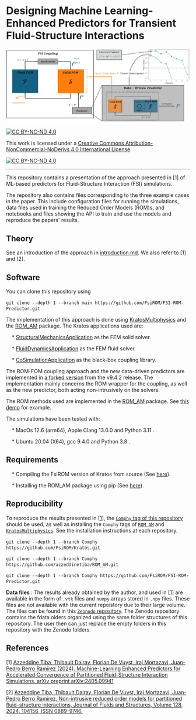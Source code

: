 # Designing Machine Learning-Enhanced Predictors for Transient Fluid-Structure Interactions

![GraphicalAbstract](./figs/GraphicalAbstract.png "Graphical Abstract")

[![CC BY-NC-ND 4.0][cc-by-nc-nd-shield]][cc-by-nc-nd]

This work is licensed under a
[Creative Commons Attribution-NonCommercial-NoDerivs 4.0 International License][cc-by-nc-nd].

[![CC BY-NC-ND 4.0][cc-by-nc-nd-image]][cc-by-nc-nd]

[cc-by-nc-nd]: http://creativecommons.org/licenses/by-nc-nd/4.0/
[cc-by-nc-nd-image]: https://licensebuttons.net/l/by-nc-nd/4.0/88x31.png
[cc-by-nc-nd-shield]: https://img.shields.io/badge/License-CC%20BY--NC--ND%204.0-lightgrey.svg

------------------------------------------------------------------------------------------------------------------------------------

This repository contains a presentation of the approach presented in [1] of ML-based predictors for Fluid-Structure Interaction (FSI) simulations.

The repository also contains files corresponding to the three example cases in the paper. This include configuration files for running the simulations, data files used in training the Reduced Order Models (ROM)s, and notebooks and files showing the API to train and use the models and reproduce the papers' results.

## Theory

See an introduction of the approach in [introduction.md](./fsi-rom-predictor/introduction.md).
We also refer to [1] and [2].

## Software

You can clone this repository using
```
git clone --depth 1 --branch main https://github.com/FsiROM/FSI-ROM-Predictor.git
```

The implementation of this approach is done using [KratosMultiphysics](https://github.com/KratosMultiphysics/Kratos) and the [ROM_AM](https://github.com/azzeddinetiba/ROM_AM) package. The Kratos applications used are:

&nbsp;&nbsp;&nbsp;&nbsp;* [StructuralMechanicsApplication](https://github.com/KratosMultiphysics/Kratos/tree/master/applications/StructuralMechanicsApplication) as the FEM solid solver.

&nbsp;&nbsp;&nbsp;&nbsp;* [FluidDynamicsApplication](https://github.com/KratosMultiphysics/Kratos/tree/master/applications/FluidDynamicsApplication) as the FEM fluid solver.

&nbsp;&nbsp;&nbsp;&nbsp;* [CoSimulationApplication](https://github.com/KratosMultiphysics/Kratos/tree/master/applications/CoSimulationApplication) as the black-box coupling library.

The ROM-FOM coupling approach and the new data-driven predictors are implemented in [a forked version](https://github.com/FsiROM/Kratos) from the v9.4.2 release. The implementation mainly concerns the ROM wrapper for the coupling, as well as the new predictor, both acting non-intrusively on the solvers.

The ROM methods used are implemented in the [ROM_AM](https://github.com/azzeddinetiba/ROM_AM) package. See [this demo](https://github.com/azzeddinetiba/ROM_AM/blob/main/examples/ReductionDemo.ipynb) for example.


The simulations have been tested with:

&nbsp;&nbsp;&nbsp;&nbsp;* MacOs 12.6 (arm64), Apple Clang 13.0.0 and Python 3.11 .

&nbsp;&nbsp;&nbsp;&nbsp;* Ubuntu 20.04 (X64), gcc 9.4.0 and Python 3.8 .


## Requirements
&nbsp;&nbsp;&nbsp;&nbsp;* Compiling the FsiROM version of Kratos from source (See [here](https://github.com/FsiROM/Kratos/blob/master/INSTALL.md)).

&nbsp;&nbsp;&nbsp;&nbsp;* Installing the ROM_AM package using pip (See [here](https://github.com/azzeddinetiba/ROM_AM/blob/main/README.md)).

## Reproducibility

To reproduce the results presented in [[1]](#References), the [`Comphy` tag of this repository](https://github.com/FsiROM/FSI-ROM-Predictor/tree/Comphy)  should be used, as well as installing the `Comphy` tags of [`ROM_AM`](https://github.com/azzeddinetiba/rom_am/tree/Comphy) and [`KratosMultiphysics`](https://github.com/FsiROM/Kratos/tree/Comphy). See the installation instructions at each repository.

```
git clone --depth 1 --branch Comphy https://github.com/FsiROM/Kratos.git
```
```
git clone --depth 1 --branch Comphy https://github.com/azzeddinetiba/ROM_AM.git
```
```
git clone --depth 1 --branch Comphy https://github.com/FsiROM/FSI-ROM-Predictor.git
```

**Data files** : The results already obtained by the author, and used in [[1]](#References) are available in the form of `.vtk` files and `numpy` arrays stored in `.npy` files. These files are not available with the current repoistory due to their large volume. The files can be found in this [`Zeonodo` repository](https://zenodo.org/records/13909576). The Zenodo repository contains the fdata olders organized using the same folder structures of this repository. The user then can just replace the empty folders in this repository with the Zenodo folders. 

## References

[1] [Azzeddine Tiba, Thibault Dairay, Florian De Vuyst, Iraj Mortazavi, Juan-Pedro Berro Ramirez (2024). Machine-Learning Enhanced Predictors for Accelerated Convergence of Partitioned Fluid-Structure Interaction Simulations. arXiv preprint arXiv:2405.09941](https://doi.org/10.48550/arXiv.2405.09941)

[2] [Azzeddine Tiba, Thibault Dairay, Florian De Vuyst, Iraj Mortazavi, Juan-Pedro Berro Ramirez, Non-intrusive reduced order models for partitioned fluid–structure interactions, Journal of Fluids and Structures, Volume 128, 2024, 104156, ISSN 0889-9746.](https://doi.org/10.1016/j.jfluidstructs.2024.104156)
